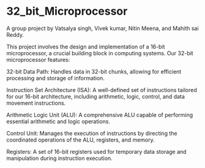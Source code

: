 # 32_bit_Microprocessor
A group project by Vatsalya singh, Vivek kumar, Nitin Meena, and Mahith sai Reddy.

This project involves the design and implementation of a 16-bit microprocessor, a crucial building block in computing systems. Our 32-bit microprocessor features:

32-bit Data Path: Handles data in 32-bit chunks, allowing for efficient processing and storage of information.

Instruction Set Architecture (ISA): A well-defined set of instructions tailored for our 16-bit architecture, including arithmetic, logic, control, and data movement instructions.

Arithmetic Logic Unit (ALU): A comprehensive ALU capable of performing essential arithmetic and logic operations.

Control Unit: Manages the execution of instructions by directing the coordinated operations of the ALU, registers, and memory.

Registers: A set of 16-bit registers used for temporary data storage and manipulation during instruction execution.
